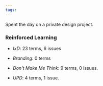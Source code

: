 ```yaml
---
tags: 
---
```


Spent the day on a private design project.

### Reinforced Learning

* *IxD*: 23 terms, 6 issues

* *Branding*: 0 terms

* *Don't Make Me Think*: 9 terms, 0 issues.

* *UPD*: 4 terms, 1 issue.
